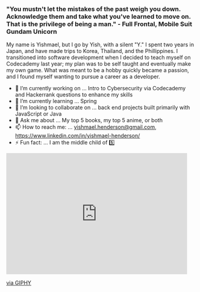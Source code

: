 ### "You mustn't let the mistakes of the past weigh you down. Acknowledge them and take what you've learned to move on. That is the privilege of being a man." - Full Frontal, Mobile Suit Gundam Unicorn

My name is Yishmael, but I go by Yish, with a silent "Y." I spent two years in Japan, and have made trips to Korea, Thailand, and the Phillippines. I transitioned into software development when I decided to teach myself on Codecademy last year; my plan was to be self taught and eventually make my own game. What was meant to be a hobby quickly became a passion, and I found myself wanting to pursue a career as a developer. 

- 🔭 I’m currently working on ...  Intro to Cybersecurity via Codecademy and Hackerrank questions to enhance my skills
- 🌱 I’m currently learning ... Spring
- 👯 I’m looking to collaborate on ... back end projects built primarily with JavaScript or Java
- 💬 Ask me about ... My top 5 books, my top 5 anime, or both
- 📫 How to reach me: ... yishmael.henderson@gmail.com, https://www.linkedin.com/in/yishmael-henderson/
- ⚡ Fun fact: ... I am the middle child of 5️⃣
<iframe src="https://giphy.com/embed/1CEoPFtZIIHbG" width="480" height="322" frameBorder="0" class="giphy-embed" allowFullScreen></iframe><p><a href="https://giphy.com/gifs/japan-yu-hakusho-yuyu-1CEoPFtZIIHbG">via GIPHY</a></p>
